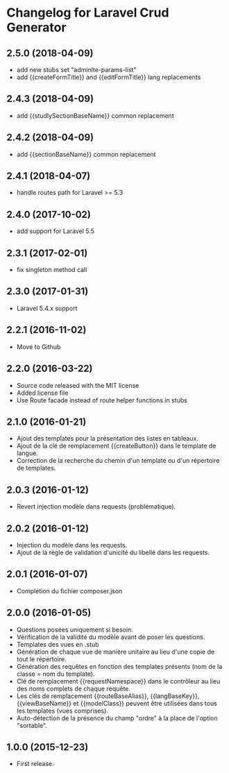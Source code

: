 Changelog for Laravel Crud Generator
====================================

2.5.0 (2018-04-09)
------------------

- add new stubs set "adminlte-params-list"
- add {{createFormTitle}} and {{editFormTitle}} lang replacements

2.4.3 (2018-04-09)
------------------

- add {{studlySectionBaseName}} common replacement

2.4.2 (2018-04-09)
------------------

- add {{sectionBaseName}} common replacement

2.4.1 (2018-04-07)
------------------

- handle routes path for Laravel >= 5.3

2.4.0 (2017-10-02)
------------------

- add support for Laravel 5.5

2.3.1 (2017-02-01)
------------------

- fix singleton method call

2.3.0 (2017-01-31)
------------------

- Laravel 5.4.x support

2.2.1 (2016-11-02)
------------------

- Move to Github

2.2.0 (2016-03-22)
------------------

- Source code released with the MIT license
- Added license file
- Use Route facade instead of route helper functions in stubs

2.1.0 (2016-01-21)
------------------

- Ajout des templates pour la présentation des listes en tableaux.
- Ajout de la clé de remplacement {{createButton}} dans le template de langue.
- Correction de la recherche du chemin d'un template ou d'un répertoire de templates.

2.0.3 (2016-01-12)
------------------

- Revert injection modèle dans requests (problématique).

2.0.2 (2016-01-12)
------------------

- Injection du modèle dans les requests.
- Ajout de la règle de validation d'unicité du libellé dans les requests.

2.0.1 (2016-01-07)
------------------

- Complétion du fichier composer.json

2.0.0 (2016-01-05)
------------------

- Questions posées uniquement si besoin.
- Vérification de la validité du modèle avant de poser les questions.
- Templates des vues en .stub
- Génération de chaque vue de manière unitaire au lieu d'une copie de tout le répertoire.
- Génération des requêtes en fonction des templates présents (nom de la classe = nom du template).
- Clé de remplacement {{requestNamespace}} dans le contrôleur au lieu des noms complets de chaque requête.
- Les clés de remplacement {{routeBaseAlias}}, {{langBaseKey}}, {{viewBaseName}} et {{modelClass}}
  peuvent être utilisées dans tous les templates (vues comprises).
- Auto-détection de la présence du champ "ordre" à la place de l'option "sortable".

1.0.0 (2015-12-23)
------------------

- First release.
